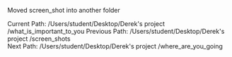 Moved screen_shot into another folder

Current Path: /Users/student/Desktop/Derek's project /what_is_important_to_you
Previous Path: /Users/student/Desktop/Derek's project /screen_shots     
Next Path: /Users/student/Desktop/Derek's project /where_are_you_going


